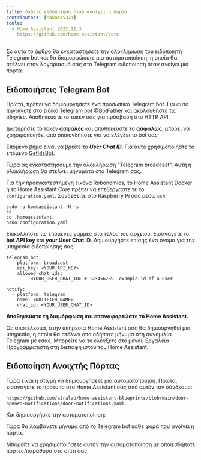 ```yaml
---
title: Λάβετε ειδοποίηση όταν ανοίγει η πόρτα
contributors: [nakata5321]
tools:   
  - Home Assistant 2022.11.3
    https://github.com/home-assistant/core
---
```


Σε αυτό το άρθρο θα εγκαταστήσετε την ολοκλήρωση του ειδοποιητή Telegram bot και θα διαμορφώσετε μια αυτοματοποίηση, η οποία θα στέλνει στον λογαριασμό σας στο Telegram ειδοποίηση όταν ανοίγει μια πόρτα.

## Ειδοποιήσεις Telegram Bot

Πρώτα, πρέπει να δημιουργήσετε ένα προσωπικό Telegram bot. Για αυτό πηγαίνετε στο [ειδικό Telegram bot @BotFather](https://t.me/botfather) και ακολουθήστε τις οδηγίες. 
Αποθηκεύστε το τοκέν σας για πρόσβαση στο HTTP API.

<robo-wiki-video controls src="https://static.robonomics.network/wiki/bot-father.mp4" />

<robo-wiki-note type="warning">

Διατηρήστε το τοκέν **ασφαλές** και αποθηκεύστε το **ασφαλώς**, μπορεί να χρησιμοποιηθεί από οποιονδήποτε για να ελέγξει το bot σας 

</robo-wiki-note>

Επόμενο βήμα είναι να βρείτε το ***User Chat ID***. Για αυτό χρησιμοποιήστε το επόμενο [GetIdsBot](https://t.me/getidsbot). 

<robo-wiki-video controls src="https://static.robonomics.network/wiki/get-id-bot.mp4" />

Τώρα ας εγκαταστήσουμε την ολοκλήρωση "Telegram broadcast". Αυτή η ολοκλήρωση θα στέλνει μηνύματα στο Telegram σας.

Για την προεγκατεστημένη εικόνα Robonomics, το Home Assistant Docker ή το Home Assistant Core πρέπει να επεξεργαστείτε το `configuration.yaml`. Συνδεθείτε στο Raspberry Pi σας μέσω `ssh`:

<robo-wiki-video controls src="https://static.robonomics.network/wiki/open-config.mp4" />

<code-helper additionalLine="rasppi_username@rasppi_hostname" >

```shell
sudo -u homeassistant -H -s
cd
cd .homeassistant 
nano configuration.yaml
```

</code-helper >

Επικολλήστε τις επόμενες γαμμές στο τέλος του αρχείου. Εισαγάγετε το **bot API key** και **your User Chat ID**. Δημιουργήστε επίσης ένα όνομα για την υπηρεσία ειδοποίησής σας:


<code-helper copy >

```shell
telegram_bot:
  - platform: broadcast
    api_key: <YOUR_API_KEY>
    allowed_chat_ids:
      -  <YOUR_USER_CHAT_ID> # 123456789  example id of a user
      
notify:
  - platform: telegram
    name: <NOTIFIER_NAME>
    chat_id: <YOUR_USER_CHAT_ID>
```

</code-helper >

<robo-wiki-video controls src="https://static.robonomics.network/wiki/insert-config.mp4" />

**Αποθηκεύστε τη διαμόρφωση και επαναφορτώστε το Home Assistant.**


Ως αποτέλεσμα, στην υπηρεσία Home Assistant σας θα δημιουργηθεί μια υπηρεσία, η οποία θα στέλνει οποιοδήποτε μήνυμα στη συνομιλία Telegram με εσάς. 
Μπορείτε να το ελέγξετε στο μενού Εργαλεία Προγραμματιστή στη διεπαφή ιστού του Home Assistant. 

<robo-wiki-video controls src="https://static.robonomics.network/wiki/telegram-result.mp4" />

##  Ειδοποίηση Ανοιχτής Πόρτας

Τώρα είναι η στιγμή να δημιουργήσετε μια αυτοματοποίηση. Πρώτα, εισαγάγετε το πρότυπο στο Home Assistant σας από αυτόν τον σύνδεσμο:

<code-helper copy>

```shell
https://github.com/airalab/home-assistant-blueprints/blob/main/door-opened-notifications/door-notifications.yaml
```

</code-helper >

<robo-wiki-video controls src="https://static.robonomics.network/wiki/insert-blue.mp4" />

Και δημιουργήστε την αυτοματοποίηση:

<robo-wiki-video controls src="https://static.robonomics.network/wiki/create-automation.mp4" />

Τώρα θα λαμβάνετε μήνυμα από το Telegram bot κάθε φορά που ανοίγει η πόρτα.

<robo-wiki-note type="okay">
Μπορείτε να χρησιμοποιήσετε αυτήν την αυτοματοποίηση με οποιεσδήποτε πόρτες/παράθυρα στο σπίτι σας.
</robo-wiki-note>

